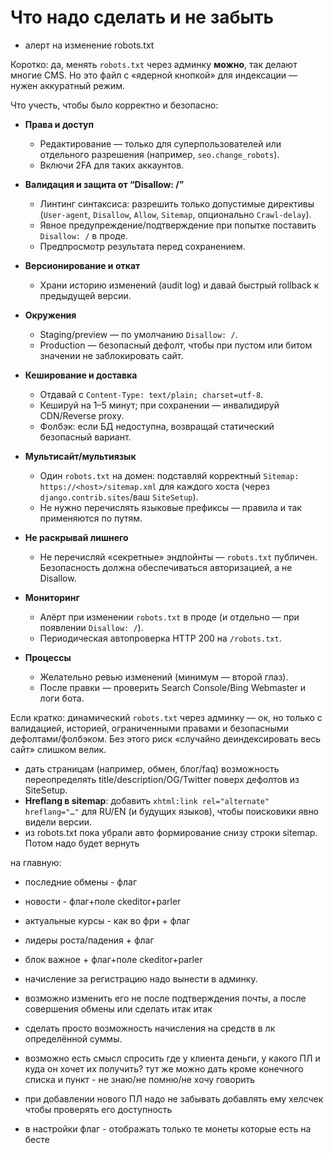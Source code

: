 # Что надо сделать и не забыть

- алерт на изменение robots.txt

Коротко: да, менять `robots.txt` через админку **можно**, так делают многие CMS. Но это файл с «ядерной кнопкой» для индексации — нужен аккуратный режим.

Что учесть, чтобы было корректно и безопасно:

* **Права и доступ**

  * Редактирование — только для суперпользователей или отдельного разрешения (например, `seo.change_robots`).
  * Включи 2FA для таких аккаунтов.

* **Валидация и защита от “Disallow: /”**

  * Линтинг синтаксиса: разрешить только допустимые директивы (`User-agent`, `Disallow`, `Allow`, `Sitemap`, опционально `Crawl-delay`).
  * Явное предупреждение/подтверждение при попытке поставить `Disallow: /` в проде.
  * Предпросмотр результата перед сохранением.

* **Версионирование и откат**

  * Храни историю изменений (audit log) и давай быстрый rollback к предыдущей версии.

* **Окружения**

  * Staging/preview — по умолчанию `Disallow: /`.
  * Production — безопасный дефолт, чтобы при пустом или битом значении не заблокировать сайт.

* **Кеширование и доставка**

  * Отдавай с `Content-Type: text/plain; charset=utf-8`.
  * Кешируй на 1–5 минут; при сохранении — инвалидируй CDN/Reverse proxy.
  * Фолбэк: если БД недоступна, возвращай статический безопасный вариант.

* **Мультисайт/мультиязык**

  * Один `robots.txt` на домен: подставляй корректный `Sitemap: https://<host>/sitemap.xml` для каждого хоста (через `django.contrib.sites`/ваш `SiteSetup`).
  * Не нужно перечислять языковые префиксы — правила и так применяются по путям.

* **Не раскрывай лишнего**

  * Не перечисляй «секретные» эндпойнты — `robots.txt` публичен. Безопасность должна обеспечиваться авторизацией, а не Disallow.

* **Мониторинг**

  * Алёрт при изменении `robots.txt` в проде (и отдельно — при появлении `Disallow: /`).
  * Периодическая автопроверка HTTP 200 на `/robots.txt`.

* **Процессы**

  * Желательно ревью изменений (минимум — второй глаз).
  * После правки — проверить Search Console/Bing Webmaster и логи бота.

Если кратко: динамический `robots.txt` через админку — ок, но только с валидацией, историей, ограниченными правами и безопасными дефолтами/фолбэком. Без этого риск «случайно деиндексировать весь сайт» слишком велик.

- дать страницам (например, обмен, блог/faq) возможность переопределять title/description/OG/Twitter поверх дефолтов из SiteSetup.
-  **Hreflang в sitemap**: добавить `xhtml:link rel="alternate" hreflang="…"` для RU/EN (и будущих языков), чтобы поисковики явно видели версии.
- из robots.txt пока убрали авто формирование снизу строки sitemap. Потом надо будет вернуть


на главную:
- последние обмены - флаг
- новости - флаг+поле ckeditor+parler
- актуальные курсы - как во фри + флаг
- лидеры роста/падения + флаг
- блок важное + флаг+поле ckeditor+parler

- начисление за регистрацию надо вынести в админку.
- возможно изменить его не после подтверждения почты, а после совершения обмены или сделать итак итак
- сделать просто возможность начисления на средств в лк определённой суммы.
- возможно есть смысл спросить где у клиента деньги, у какого ПЛ и куда он хочет их получить? тут же можно дать кроме конечного списка и пункт - не знаю/не помню/не хочу говорить
- при добавлении нового ПЛ надо не забывать добавлять ему хелсчек чтобы проверять его доступность
- в настройки флаг - отображать только те монеты которые есть на бесте
